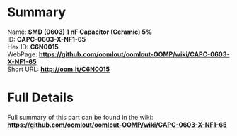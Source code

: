 
Summary
=================
  
Name: __SMD (0603) 1 nF Capacitor (Ceramic) 5%__    
ID: __CAPC-0603-X-NF1-65__   
Hex ID: __C6N0015__   
WebPage: __https://github.com/oomlout/oomlout-OOMP/wiki/CAPC-0603-X-NF1-65__   
Short URL: __http://oom.lt/C6N0015__   

Full Details
==========================
Full summary of this part can be found in the wiki:   
__https://github.com/oomlout/oomlout-OOMP/wiki/CAPC-0603-X-NF1-65__    

